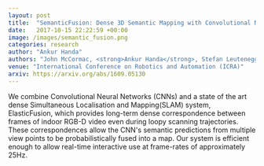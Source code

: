 ```yaml
---
layout: post
title:  "SemanticFusion: Dense 3D Semantic Mapping with Convolutional Neural Networks"
date:   2017-10-15 22:22:59 +00:00
image: /images/semantic_fusion.png
categories: research
author: "Ankur Handa"
authors: "John McCormac, <strong>Ankur Handa</strong>, Stefan Leutenegger, Andrew J. Davison"
venue: "International Conference on Robotics and Automation (ICRA)"
arxiv: https://arxiv.org/abs/1609.05130
---
```

We combine Convolutional Neural Networks (CNNs) and a state of the art dense Simultaneous Localisation and Mapping(SLAM) system, ElasticFusion, which provides long-term dense correspondence between frames of indoor RGB-D video even during loopy scanning trajectories. These correspondences allow the CNN's semantic predictions from multiple view points to be probabilistically fused into a map. Our system is efficient enough to allow real-time interactive use at frame-rates of approximately 25Hz.

